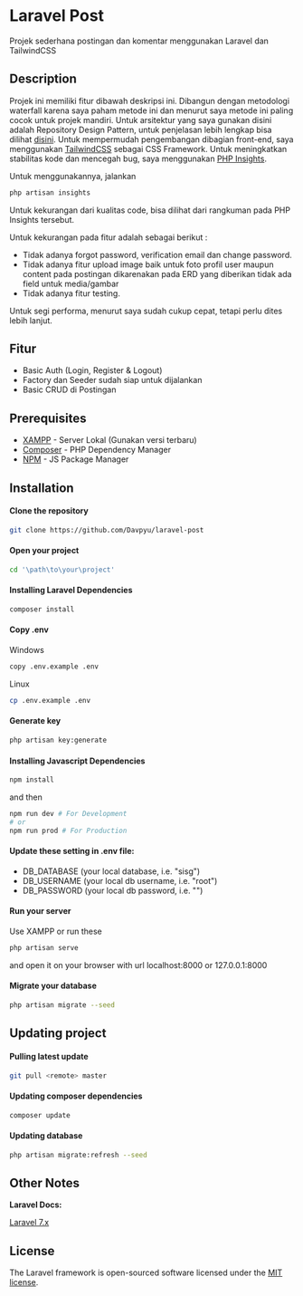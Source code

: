 # Laravel Post
Projek sederhana postingan dan komentar menggunakan Laravel dan TailwindCSS

## Description
Projek ini memiliki fitur dibawah deskripsi ini. Dibangun dengan metodologi waterfall karena saya paham metode ini dan menurut saya metode ini paling cocok untuk projek mandiri. Untuk arsitektur yang saya gunakan disini adalah Repository Design Pattern, untuk penjelasan lebih lengkap bisa dilihat [disini](https://medium.com/employbl/use-the-repository-design-pattern-in-a-laravel-application-13f0b46a3dce). Untuk mempermudah pengembangan dibagian front-end, saya menggunakan [TailwindCSS](https://tailwindcss.com) sebagai CSS Framework. Untuk meningkatkan stabilitas kode dan mencegah bug, saya menggunakan [PHP Insights](https://github.com/nunomaduro/phpinsights).

Untuk menggunakannya, jalankan 
```bash 
php artisan insights 
```

Untuk kekurangan dari kualitas code, bisa dilihat dari rangkuman pada PHP Insights tersebut.

Untuk kekurangan pada fitur adalah sebagai berikut :
- Tidak adanya forgot password, verification email dan change password.
- Tidak adanya fitur upload image baik untuk foto profil user maupun content pada postingan dikarenakan pada ERD yang diberikan tidak ada field untuk media/gambar
- Tidak adanya fitur testing.

Untuk segi performa, menurut saya sudah cukup cepat, tetapi perlu dites lebih lanjut.

## Fitur

- Basic Auth (Login, Register & Logout)
- Factory dan Seeder sudah siap untuk dijalankan
- Basic CRUD di Postingan

## Prerequisites

* [XAMPP](https://www.apachefriends.org/download.html) - Server Lokal (Gunakan versi terbaru)
* [Composer](https://getcomposer.org/download/) - PHP Dependency Manager
* [NPM](https://nodejs.org/en/) - JS Package Manager

## Installation

#### Clone the repository

```bash
git clone https://github.com/Davpyu/laravel-post
```

#### Open your project

```bash
cd '\path\to\your\project'
```

#### Installing Laravel Dependencies

```bash
composer install
```

#### Copy .env

Windows
```bash
copy .env.example .env 
```
Linux
```bash
cp .env.example .env 
```

#### Generate key

```bash
php artisan key:generate
```

#### Installing Javascript Dependencies

```bash
npm install
```

and then

```bash
npm run dev # For Development
# or
npm run prod # For Production
```

#### Update these setting in .env file:

* DB_DATABASE (your local database, i.e. "sisg")
* DB_USERNAME (your local db username, i.e. "root")
* DB_PASSWORD (your local db password, i.e. "")

#### Run your server

Use XAMPP or run these

```bash
php artisan serve
```
and open it on your browser with url localhost:8000 or 127.0.0.1:8000

#### Migrate your database

```bash
php artisan migrate --seed
```

## Updating project

#### Pulling latest update

```bash
git pull <remote> master
```

#### Updating composer dependencies

```bash
composer update
```

#### Updating database

```bash
php artisan migrate:refresh --seed
```

## Other Notes

**Laravel Docs:**

[Laravel 7.x](https://laravel.com/docs/7.x)

## License
The Laravel framework is open-sourced software licensed under the [MIT license](https://opensource.org/licenses/MIT).
